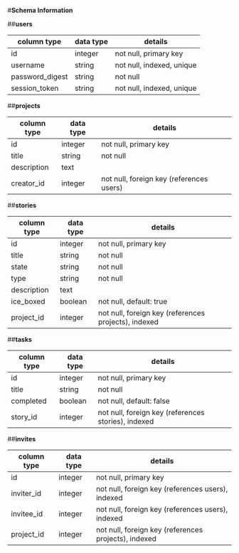 #__Schema Information__

##__users__
<table>
  <thead>
    <tr>
      <th>column type</th>
      <th>data type</th>
      <th>details</th>
    </tr>
  </thead>
  <tbody>
    <tr>
      <td>id</td>
      <td>integer</td>
      <td>not null, primary key</td>
    </tr>
    <tr>
      <td>username</td>
      <td>string</td>
      <td>not null, indexed, unique</td>
    </tr>
    <tr>
      <td>password_digest</td>
      <td>string</td>
      <td>not null</td>
    </tr>
    <tr>
      <td>session_token</td>
      <td>string</td>
      <td>not null, indexed, unique</td>
    </tr>
  </tbody>
</table>

##__projects__
<table>
  <thead>
    <tr>
      <th>column type</th>
      <th>data type</th>
      <th>details</th>
    </tr>
  </thead>
  <tbody>
    <tr>
      <td>id</td>
      <td>integer</td>
      <td>not null, primary key</td>
    </tr>
    <tr>
      <td>title</td>
      <td>string</td>
      <td>not null</td>
    </tr>
    <tr>
      <td>description</td>
      <td>text</td>
    </tr>
    <tr>
      <td>creator_id</td>
      <td>integer</td>
      <td>not null, foreign key (references users)</td>
    </tr>
  </tbody>
</table>

##__stories__
<table>
  <thead>
    <tr>
      <th>column type</th>
      <th>data type</th>
      <th>details</th>
    </tr>
  </thead>
  <tbody>
    <tr>
      <td>id</td>
      <td>integer</td>
      <td>not null, primary key</td>
    </tr>
    <tr>
      <td>title</td>
      <td>string</td>
      <td>not null</td>
    </tr>
    <tr>
      <td>state</td>
      <td>string</td>
      <td>not null</td>
    </tr>
    <tr>
      <td>type</td>
      <td>string</td>
      <td>not null</td>
    </tr>
    <tr>
      <td>description</td>
      <td>text</td>
    </tr>
    <tr>
      <td>ice_boxed</td>
      <td>boolean</td>
      <td>not null, default: true</td>
    </tr>
    <tr>
      <td>project_id</td>
      <td>integer</td>
      <td>not null, foreign key (references projects), indexed</td>
    </tr>
  </tbody>
</table>

##__tasks__
<table>
  <thead>
    <tr>
      <th>column type</th>
      <th>data type</th>
      <th>details</th>
    </tr>
  </thead>
  <tbody>
    <tr>
      <td>id</td>
      <td>integer</td>
      <td>not null, primary key</td>
    </tr>
    <tr>
      <td>title</td>
      <td>string</td>
      <td>not null</td>
    </tr>
    <tr>
      <td>completed</td>
      <td>boolean</td>
      <td>not null, default: false</td>
    </tr>
    <tr>
      <td>story_id</td>
      <td>integer</td>
      <td>not null, foreign key (references stories), indexed</td>
    </tr>
  </tbody>
</table>

##__invites__
<table>
  <thead>
    <tr>
      <th>column type</th>
      <th>data type</th>
      <th>details</th>
    </tr>
  </thead>
  <tbody>
    <tr>
      <td>id</td>
      <td>integer</td>
      <td>not null, primary key</td>
    </tr>
    <tr>
      <td>inviter_id</td>
      <td>integer</td>
      <td>not null, foreign key (references users), indexed</td>
    </tr>
    <tr>
      <td>invitee_id</td>
      <td>integer</td>
      <td>not null, foreign key (references users), indexed</td>
    </tr>
    <tr>
      <td>project_id</td>
      <td>integer</td>
      <td>not null, foreign key (references projects), indexed</td>
    </tr>
  </tbody>
</table>
